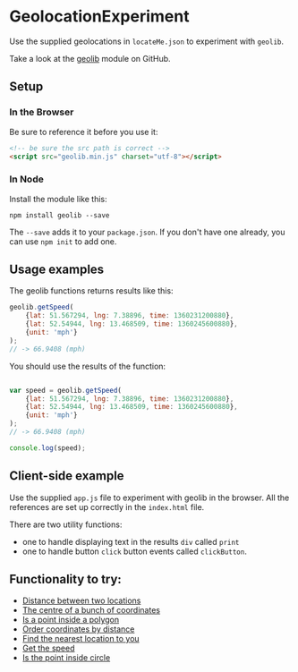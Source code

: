 # GeolocationExperiment

Use the supplied geolocations in `locateMe.json` to experiment with `geolib`.

Take a look at the [geolib](https://github.com/manuelbieh/Geolib) module on GitHub.

## Setup

### In the Browser

Be sure to reference it before you use it:

```html
<!-- be sure the src path is correct -->
<script src="geolib.min.js" charset="utf-8"></script>

```

### In Node

Install the module like this:

`npm install geolib --save`

The `--save` adds it to your `package.json`. If you don't have one already, you can use `npm init` to add one.


## Usage examples

The geolib functions returns results like this:

```javascript
geolib.getSpeed(
    {lat: 51.567294, lng: 7.38896, time: 1360231200880},
    {lat: 52.54944, lng: 13.468509, time: 1360245600880},
    {unit: 'mph'}
);
// -> 66.9408 (mph)
```

You should use the results of the function:

```javascript

var speed = geolib.getSpeed(
    {lat: 51.567294, lng: 7.38896, time: 1360231200880},
    {lat: 52.54944, lng: 13.468509, time: 1360245600880},
    {unit: 'mph'}
);
// -> 66.9408 (mph)

console.log(speed);

```

## Client-side example

Use the supplied `app.js` file to experiment with geolib in the browser. All the references are set up correctly in the `index.html` file. 

There are two utility functions:

* one to handle displaying text in the results `div` called `print`
* one to handle button `click` button events called `clickButton`.


## Functionality to try:

* [Distance between two locations](https://github.com/manuelbieh/Geolib#geolibgetdistanceobject-start-object-end-int-accuracy)
* [The centre of a bunch of coordinates](https://github.com/manuelbieh/Geolib#geolibgetcenterarray-coords)
* [Is a point inside a polygon](https://github.com/manuelbieh/Geolib#geolibispointinsideobject-latlng-array-coords)
* [Order coordinates by distance](https://github.com/manuelbieh/Geolib#geoliborderbydistanceobject-latlng-mixed-coords)
* [Find the nearest location to you](https://github.com/manuelbieh/Geolib#geolibfindnearestobject-latlng-mixed-coords-int-offset-int-limit)
* [Get the speed](https://github.com/manuelbieh/Geolib#geolibgetspeedcoords-coords-options)
* [Is the point inside circle](https://github.com/manuelbieh/Geolib#geolibispointincircleobject-latlng-object-center-integer-radius)
